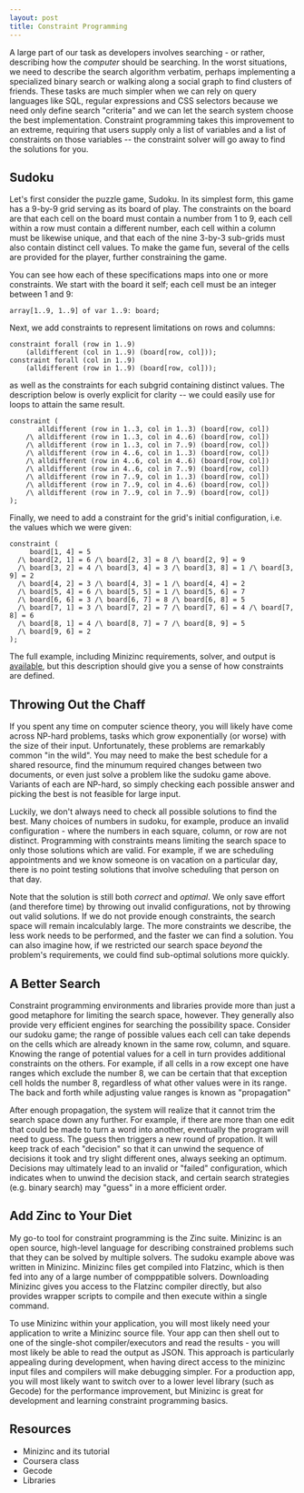 ```yaml
---
layout: post
title: Constraint Programming
---
```

A large part of our task as developers involves searching - or rather,
describing how the *computer* should be searching. In the worst situations,
we need to describe the search algorithm verbatim, perhaps implementing a
specialized binary search or walking along a social graph to find clusters
of friends. These tasks are much simpler when we can rely on query languages
like SQL, regular expressions and CSS selectors because we need only define
search "criteria" and we can let the search system choose the best
implementation. Constraint programming takes this improvement to an extreme,
requiring that users supply only a list of variables and a list of
constraints on those variables -- the constraint solver will go away to find
the solutions for you.

## Sudoku

Let's first consider the puzzle game, Sudoku. In its simplest form, this game
has a 9-by-9 grid serving as its board of play. The constraints on the board
are that each cell on the board must contain a number from 1 to 9, each cell
within a row must contain a different number, each cell within a column must
be likewise unique, and that each of the nine 3-by-3 sub-grids must also
contain distinct cell values. To make the game fun, several of the cells are
provided for the player, further constraining the game.

You can see how each of these specifications maps into one or more
constraints. We start with the board it self; each cell must be an integer
between 1 and 9:

```
array[1..9, 1..9] of var 1..9: board;
```

Next, we add constraints to represent limitations on rows and columns:

```
constraint forall (row in 1..9)
    (alldifferent (col in 1..9) (board[row, col]));
constraint forall (col in 1..9)
    (alldifferent (row in 1..9) (board[row, col]));
```

as well as the constraints for each subgrid containing distinct values. The
description below is overly explicit for clarity -- we could easily use for
loops to attain the same result.

```
constraint (
       alldifferent (row in 1..3, col in 1..3) (board[row, col])
    /\ alldifferent (row in 1..3, col in 4..6) (board[row, col])
    /\ alldifferent (row in 1..3, col in 7..9) (board[row, col])
    /\ alldifferent (row in 4..6, col in 1..3) (board[row, col])
    /\ alldifferent (row in 4..6, col in 4..6) (board[row, col])
    /\ alldifferent (row in 4..6, col in 7..9) (board[row, col])
    /\ alldifferent (row in 7..9, col in 1..3) (board[row, col])
    /\ alldifferent (row in 7..9, col in 4..6) (board[row, col])
    /\ alldifferent (row in 7..9, col in 7..9) (board[row, col])
);
```

Finally, we need to add a constraint for the grid's initial configuration,
i.e. the values which we were given:

```
constraint (
     board[1, 4] = 5 
  /\ board[2, 1] = 6 /\ board[2, 3] = 8 /\ board[2, 9] = 9
  /\ board[3, 2] = 4 /\ board[3, 4] = 3 /\ board[3, 8] = 1 /\ board[3, 9] = 2
  /\ board[4, 2] = 3 /\ board[4, 3] = 1 /\ board[4, 4] = 2
  /\ board[5, 4] = 6 /\ board[5, 5] = 1 /\ board[5, 6] = 7
  /\ board[6, 6] = 3 /\ board[6, 7] = 8 /\ board[6, 8] = 5
  /\ board[7, 1] = 3 /\ board[7, 2] = 7 /\ board[7, 6] = 4 /\ board[7, 8] = 6
  /\ board[8, 1] = 4 /\ board[8, 7] = 7 /\ board[8, 9] = 5
  /\ board[9, 6] = 2
);
```

The full example, including Minizinc requirements, solver, and output is
[available](sudoku.mzn), but this description should give you a sense of how
constraints are defined.

## Throwing Out the Chaff

If you spent any time on computer science theory, you will likely have come
across NP-hard problems, tasks which grow exponentially (or worse) with the
size of their input. Unfortunately, these problems are remarkably common "in
the wild". You may need to make the best schedule for a shared resource,
find the minumum required changes between two documents, or even just solve
a problem like the sudoku game above. Variants of each are NP-hard, so
simply checking each possible answer and picking the best is not feasible
for large input.

Luckily, we don't always need to check all possible solutions to find the
best. Many choices of numbers in sudoku, for example, produce an invalid
configuration - where the numbers in each square, column, or row are not
distinct. Programming with constraints means limiting the search space to
only those solutions which are valid.  For example, if we are scheduling
appointments and we know someone is on vacation on a particular day, there
is no point testing solutions that involve scheduling that person on that
day.

Note that the solution is still both *correct* and *optimal*. We only save
effort (and therefore time) by throwing out invalid configurations, not by
throwing out valid solutions. If we do not provide enough constraints, the
search space will remain incalculably large. The more constraints we
describe, the less work needs to be performed, and the faster we can find a
solution. You can also imagine how, if we restricted our search space
*beyond* the problem's requirements, we could find sub-optimal solutions
more quickly.

## A Better Search

Constraint programming environments and libraries provide more than just a
good metaphore for limiting the search space, however. They generally also
provide very efficient engines for searching the possibility space. Consider
our sudoku game; the range of possible values each cell can take depends on
the cells which are already known in the same row, column, and square.
Knowing the range of potential values for a cell in turn provides additional
constraints on the others. For example, if all cells in a row except one
have ranges which exclude the number 8, we can be certain that that
exception cell holds the number 8, regardless of what other values were in
its range. The back and forth while adjusting value ranges is known as
"propagation"

After enough propagation, the system will realize that it cannot trim the
search space down any further. For example, if there are more than one edit
that could be made to turn a word into another, eventually the program will
need to guess. The guess then triggers a new round of propation. It will
keep track of each "decision" so that it can unwind the sequence of
decisions it took and try slight different ones, always seeking an optimum.
Decisions may ultimately lead to an invalid or "failed" configuration, which
indicates when to unwind the decision stack, and certain search strategies
(e.g. binary search) may "guess" in a more efficient order.

## Add Zinc to Your Diet

My go-to tool for constraint programming is the Zinc suite. Minizinc is an
open source, high-level language for describing constrained problems such
that they can be solved by multiple solvers. The sudoku example above was
written in Minizinc. Minizinc files get compiled into Flatzinc, which is
then fed into any of a large number of compppatible solvers. Downloading
Minizinc gives you access to the Flatzinc compiler directly, but also
provides wrapper scripts to compile and then execute within a single
command.

To use Minizinc within your application, you will most likely need your
application to write a Minizinc source file. Your app can then shell out to
one of the single-shot compiler/executors and read the results - you will
most likely be able to read the output as JSON. This approach is
particularly appealing during development, when having direct access to the
minizinc input files and compilers will make debugging simpler. For a
production app, you will most likely want to switch over to a lower level
library (such as Gecode) for the performance improvement, but Minizinc is
great for development and learning constraint programming basics.

## Resources

* Minizinc and its tutorial
* Coursera class
* Gecode
* Libraries
